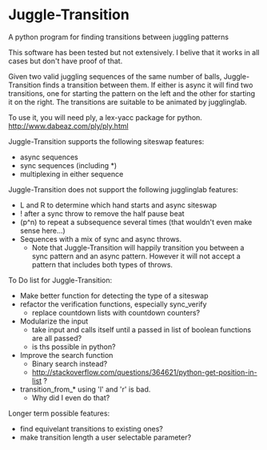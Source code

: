 Juggle-Transition
=================

A python program for finding transitions between juggling patterns

This software has been tested but not extensively.  I belive that it works in all cases but don't have proof of that.

Given two valid juggling sequences of the same number of balls, Juggle-Transition finds a transition between them.  If either is async it will find two transitions, one for starting the pattern on the left and the other for starting it on the right.  The transitions are suitable to be animated by jugglinglab.

To use it, you will need ply, a lex-yacc package for python.  http://www.dabeaz.com/ply/ply.html

Juggle-Transition supports the following siteswap features:
 - async sequences
 - sync sequences (including *)
 - multiplexing in either sequence

  
Juggle-Transition does not support the following jugglinglab features:
 - L and R to determine which hand starts and async siteswap
 - ! after a sync throw to remove the half pause beat
 - (p^n) to repeat a subsequence several times (that wouldn't even make sense here...)
 - Sequences with a mix of sync and async throws.
    - Note that Juggle-Transition will happily transition you between a sync pattern and an async pattern.  However it will not accept a pattern that includes both types of throws.

To Do list for Juggle-Transition:
 - Make better function for detecting the type of a siteswap
 - refactor the verification functions, especially sync_verify
   - replace countdown lists with countdown counters?
 - Modularize the input
   - take input and calls itself until a passed in list of boolean functions are all passed?
   - is ths possible in python?
 - Improve the search function
   - Binary search instead?
   - http://stackoverflow.com/questions/364621/python-get-position-in-list ?
 - transition_from_* using 'l' and 'r' is bad.  
    - Why did I even do that?
        
Longer term possible features:
 - find equivelant transitions to existing ones?
 - make transition length a user selectable parameter?



